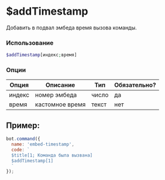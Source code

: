 # $addTimestamp

Добавить в подвал эмбеда время вызова команды.

### Использование
 
```php
$addTimestamp[индекс;время]
```

### Опции


| Опция | Описание | Тип | Обязательно? |
|--------|-------------|------|----------|
| индекс | номер эмбеда | число | да |
| время | кастомное время | текст | нет |


## Пример:

```javascript
bot.command({
  name: 'embed-timestamp',
  code: `
  $title[1; Команда была вызвана] 
  $addTimestamp[1]
  `
});
```
